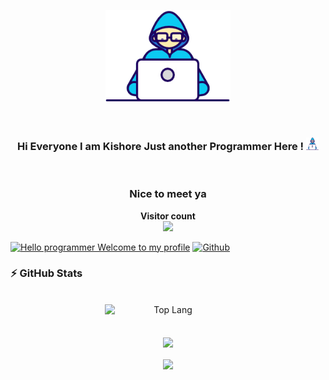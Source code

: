 
<p align="center">
  <img src="https://github.com/Kishore1K/Kishore1K/blob/master/Developer.gif" width="200px">
</p>
<br>
<div align = "center">
<h3>Hi Everyone I am Kishore Just another Programmer Here ! <img src="https://github.com/Kishore1K/Kishore1K/blob/master/Developer.gif" width="20px" height="20px">
    </h3>
<br>
</div>
<h3 align="center">Nice to meet ya</h3>
<p align="center"><b>Visitor count</b></br>
  <img src="https://profile-counter.glitch.me/Kishore1K/count.svg" /></p>
</p>

 [![Hello programmer Welcome to my profile](https://img.shields.io/badge/Hello,Programmer!-Welcome-orange.svg?style=flat&logo=github)](https://github.comKishore1K)  [![Github](https://img.shields.io/github/followers/Kishore1K?label=Follow&style=social)](https://github.com/Kishore1K)



### :zap: GitHub Stats

<p align="center">&nbsp;
<img 
    style="display: block; 
           margin-left: auto;
           margin-right: auto;
           width: 40%;
           align: center"
    src="https://github-readme-stats.vercel.app/api/top-langs/?username=Kishore1K&theme=dracula&hide_border=true&layout=compact" 
    alt="Top Lang">
</img><br><br>
  <img align="center" src="https://github-readme-streak-stats.herokuapp.com/?user=Kishore1K&theme=radical&custom_title=streak-stats&hide_border=true&layout=compact" /><br><br>
  <img align="center" src="https://github-profile-summary-cards.vercel.app/api/cards/profile-details?username=Kishore1K&theme=dracula" />
</p>


<!-- Here are some ideas to get you started:
-
- 🔭 I’m currently working on ...
- 🌱 I’m currently learning ...
- 👯 I’m looking to collaborate on ...
- 🤔 I’m looking for help with ...
- 💬 Ask me about ...
- 📫 How to reach me: ...
- 😄 Pronouns: ...
- ⚡ Fun fact: ...
-->

